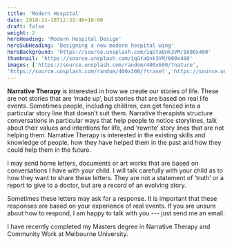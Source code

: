 ```yaml
---
title: 'Modern Hospital'
date: 2018-11-18T12:33:46+10:00
draft: false
weight: 2
heroHeading: 'Modern Hospital Design'
heroSubHeading: 'Designing a new modern hospital wing'
heroBackground: 'https://source.unsplash.com/iqGtaQnk3VM/1600x400'
thumbnail: 'https://source.unsplash.com/iqGtaQnk3VM/600x400'
images: ['https://source.unsplash.com/random/400x600/?nature',
'https://source.unsplash.com/random/400x300/?travel','https://source.unsplash.com/random/400x300/?architecture','https://source.unsplash.com/random/400x600/?buildings','https://source.unsplash.com/random/400x300/?city','https://source.unsplash.com/random/400x600/?business']
---
```


**Narrative Therapy** is interested in how we create our stories of life.  These are not stories that are ‘made up’, but stories that are based on real life events.  Sometimes people, including children, can get fenced into a particular story line that doesn’t suit them.  Narrative therapists structure conversations in particular ways that help people to notice storylines, talk about their values and intentions for life, and ‘rewrite’ story lines that are not helping them.  Narrative Therapy is interested in the existing skills and knowledge of people, how they have helped them in the past and how they could help them in the future.

I may send home letters, documents or art works that are based on conversations I have with your child.  I will talk carefully with your child as to how they want to share these letters.  They are not a statement of ‘truth’ or a report to give to a doctor, but are a record of an evolving story.

Sometimes these letters may ask for a response.  It is important that these responses are based on your experience of real events.  If you are unsure about how to respond, I am happy to talk with you --- just send me an email.

I have recently completed my Masters degree in Narrative Therapy and Community Work at Melbourne University.